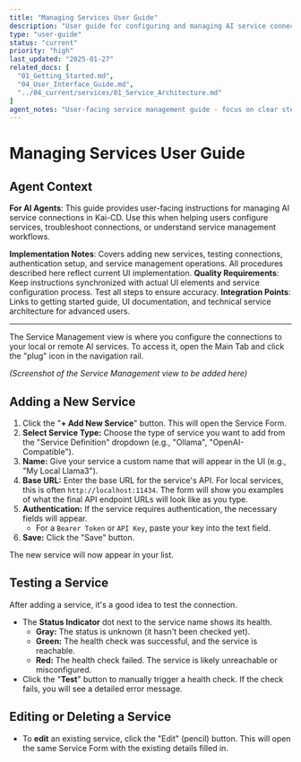 ```yaml
---
title: "Managing Services User Guide"
description: "User guide for configuring and managing AI service connections in Kai-CD"
type: "user-guide"
status: "current"
priority: "high"
last_updated: "2025-01-27"
related_docs: [
  "01_Getting_Started.md",
  "04_User_Interface_Guide.md",
  "../04_current/services/01_Service_Architecture.md"
]
agent_notes: "User-facing service management guide - focus on clear step-by-step instructions for service configuration"
---
```


# Managing Services User Guide

## Agent Context
**For AI Agents**: This guide provides user-facing instructions for managing AI service connections in Kai-CD. Use this when helping users configure services, troubleshoot connections, or understand service management workflows.

**Implementation Notes**: Covers adding new services, testing connections, authentication setup, and service management operations. All procedures described here reflect current UI implementation.
**Quality Requirements**: Keep instructions synchronized with actual UI elements and service configuration process. Test all steps to ensure accuracy.
**Integration Points**: Links to getting started guide, UI documentation, and technical service architecture for advanced users.

---

The Service Management view is where you configure the connections to your local or remote AI services. To access it, open the Main Tab and click the "plug" icon in the navigation rail.

*(Screenshot of the Service Management view to be added here)*

## Adding a New Service

1.  Click the "**+ Add New Service**" button. This will open the Service Form.
2.  **Select Service Type:** Choose the type of service you want to add from the "Service Definition" dropdown (e.g., "Ollama", "OpenAI-Compatible").
3.  **Name:** Give your service a custom name that will appear in the UI (e.g., "My Local Llama3").
4.  **Base URL:** Enter the base URL for the service's API. For local services, this is often `http://localhost:11434`. The form will show you examples of what the final API endpoint URLs will look like as you type.
5.  **Authentication:** If the service requires authentication, the necessary fields will appear.
    -   For a `Bearer Token` or `API Key`, paste your key into the text field.
6.  **Save:** Click the "Save" button.

The new service will now appear in your list.

## Testing a Service

After adding a service, it's a good idea to test the connection.

-   The **Status Indicator** dot next to the service name shows its health.
    -   **Gray:** The status is unknown (it hasn't been checked yet).
    -   **Green:** The health check was successful, and the service is reachable.
    -   **Red:** The health check failed. The service is likely unreachable or misconfigured.
-   Click the "**Test**" button to manually trigger a health check. If the check fails, you will see a detailed error message.

## Editing or Deleting a Service

-   To **edit** an existing service, click the "Edit" (pencil) button. This will open the same Service Form with the existing details filled in.
